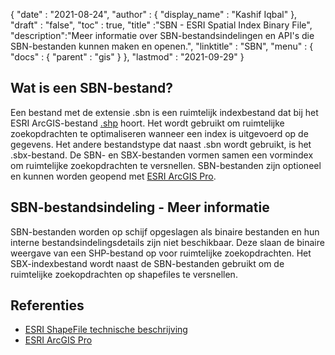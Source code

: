 {
  "date" : "2021-08-24",
  "author" : {
    "display_name" : "Kashif Iqbal"
},
  "draft" : "false",
  "toc" : true,
  "title" :"SBN - ESRI Spatial Index Binary File",
  "description":"Meer informatie over SBN-bestandsindelingen en API's die SBN-bestanden kunnen maken en openen.",
  "linktitle" : "SBN",
  "menu" : {
    "docs" : {
      "parent" : "gis"
}
},
  "lastmod" : "2021-09-29"
}

## Wat is een SBN-bestand?

Een bestand met de extensie .sbn is een ruimtelijk indexbestand dat bij het ESRI ArcGIS-bestand [.shp](/nl/gis/shp/) hoort. Het wordt gebruikt om ruimtelijke zoekopdrachten te optimaliseren wanneer een index is uitgevoerd op de gegevens. Het andere bestandstype dat naast .sbn wordt gebruikt, is het .sbx-bestand. De SBN- en SBX-bestanden vormen samen een vormindex om ruimtelijke zoekopdrachten te versnellen. SBN-bestanden zijn optioneel en kunnen worden geopend met [ESRI ArcGIS Pro](https://www.esri.com/en-us/arcgis/products/arcgis-pro/overview).

## SBN-bestandsindeling - Meer informatie

SBN-bestanden worden op schijf opgeslagen als binaire bestanden en hun interne bestandsindelingsdetails zijn niet beschikbaar. Deze slaan de binaire weergave van een SHP-bestand op voor ruimtelijke zoekopdrachten. Het SBX-indexbestand wordt naast de SBN-bestanden gebruikt om de ruimtelijke zoekopdrachten op shapefiles te versnellen.

## Referenties

* [ESRI ShapeFile technische beschrijving](https://www.esri.com/content/dam/esrisites/sitecore-archive/Files/Pdfs/library/whitepapers/pdfs/shapefile.pdf)
* [ESRI ArcGIS Pro](https://www.esri.com/en-us/arcgis/products/arcgis-pro/overzicht)

